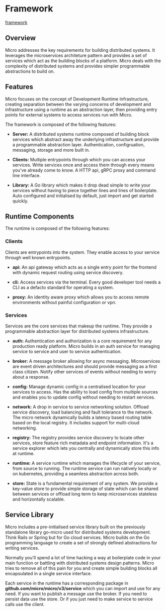 # Framework

[framework](https://docs.m3o.com/concepts/framework)

## Overview

Micro addresses the key requirements for building distributed systems. It leverages the microservices architeture pattern and provides a set of services which act as the building blocks of a platform. Micro deals with the complexity of distributed systems and provides simpler programmable abstractions to build on.

## Features

Micro focuses on the concept of Development Runtime Infrastructure, creating separation between the varying concerns of development and infrastructure using a runtime as an abstraction layer, then providing entry points for external systems to access services run with Micro.

The framework is composed of the following features:

- **Server:** A distributed systems runtime composed of building block services which abstract away the underlying infrastructure and provide a programmable abstraction layer. Authentication, configruation, messaging, storage and more built in.

- **Clients:** Multiple entrypoints through which you can access your services. Write services once and access them through every means you've already come to know. A HTTP api, gRPC proxy and command line interface.

- **Library:** A Go library which makes it drop dead simple to write your services without having to piece together lines and lines of boilerplate. Auto configured and initialised by default, just import and get started quickly.

## Runtime Components

The runtime is composed of the following features:

### Clients

Clients are entrypoints into the system. They enable access to your service through well known entrypoints.

- **api:** An api gateway which acts as a single entry point for the frontend with dynamic request routing using service discovery.

- **cli:** Access services via the terminal. Every good developer tool needs a CLI as a defacto standard for operating a system.

- **proxy:** An identity aware proxy which allows you to access remote environments without painful configuration or vpn.

### Services

Services are the core services that makeup the runtime. They provide a programmable abstraction layer for distributed systems infrastructure.

- **auth:** Authentication and authorization is a core requirement for any production ready platform. Micro builds in an auth service for managing service to service and user to service authentication.

- **broker:** A message broker allowing for async messaging. Microservices are event driven architectures and should provide messaging as a first class citizen. Notify other services of events without needing to worry about a response.

- **config:** Manage dynamic config in a centralised location for your services to access. Has the ability to load config from multiple sources and enables you to update config without needing to restart services.

- **network:** A drop in service to service networking solution. Offload service discovery, load balancing and fault tolerance to the network. The micro network dynamically builds a latency based routing table based on the local registry. It includes support for multi-cloud networking.

- **registry:** The registry provides service discovery to locate other services, store feature rich metadata and endpoint information. It's a service explorer which lets you centrally and dynamically store this info at runtime.

- **runtime:** A service runtime which manages the lifecycle of your service, from source to running. The runtime service can run natively locally or on kubernetes, providing a seamless abstraction across both.

- **store:** State is a fundamental requirement of any system. We provide a key-value store to provide simple storage of state which can be shared between services or offload long term to keep microservices stateless and horizontally scalable.

## Service Library

Micro includes a pre-initialised service library built on the previously standalone library go-micro used for distributed systems development. Think Rails or Spring but for Go cloud services. Micro builds on the Go programming language to create a set of strongly defined abstractions for writing services.

Normally you'll spend a lot of time hacking a way at boilerplate code in your main function or battling with distributed systems design patterns. Micro tries to remove all of this pain for you and create simple building blocks all encapsulated in a single service interface.

Each service in the runtime has a corresponding package in **github.com/micro/micro/v3/service** which you can import and use for any need. If you want to publish a message use the broker. If you need to persist data use the store. Or if you just need to make service to service calls use the client.